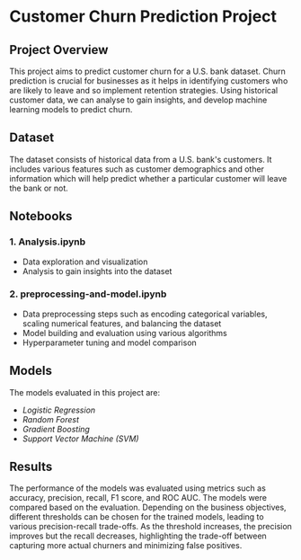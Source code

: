 # Customer Churn Prediction Project

## Project Overview
This project aims to predict customer churn for a U.S. bank dataset. Churn prediction is crucial for businesses as it helps in identifying customers who are likely to leave and so implement retention strategies. Using historical customer data, we can analyse to gain insights, and develop machine learning models to predict churn.

## Dataset
The dataset consists of historical data from a U.S. bank's customers. It includes various features such as customer demographics and other information which will help predict whether a particular customer will leave the bank or not.

## Notebooks

### 1. Analysis.ipynb
- Data exploration and visualization
- Analysis to gain insights into the dataset

### 2. preprocessing-and-model.ipynb
- Data preprocessing steps such as encoding categorical variables, scaling numerical features, and balancing the dataset
- Model building and evaluation using various algorithms
- Hyperparameter tuning and model comparison

## Models
The models evaluated in this project are:
- *Logistic Regression*
- *Random Forest*
- *Gradient Boosting*
- *Support Vector Machine (SVM)*

## Results
The performance of the models was evaluated using metrics such as accuracy, precision, recall, F1 score, and ROC AUC. The models were compared based on the evaluation.
Depending on the business objectives, different thresholds can be chosen for the trained models, leading to various precision-recall trade-offs. As the threshold increases, the precision improves but the recall decreases, highlighting the trade-off between capturing more actual churners and minimizing false positives.


